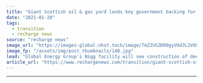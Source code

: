 ```yaml
---
title: "Giant Scottish oil & gas yard lands key government backing for offshore wind-led expansion"
date: "2021-01-28"
tags: 
  - transition
  - recharge news
source: "recharge news"
image_url: "https://images-global.nhst.tech/image/TmZZVGZKR0gyVUdJL2VOQ0FvSExJd1grNElJcmYyZEZabFlybEprNE11Zz0=/nhst/binary/0f06583acc3e4a30e1971006d4b1e58b"
image_fp: "/assets/img/post_thumbnails/140.jpg"
lead: "Global Energy Group's Nigg facility will see construction of deepwater quayside as it repositions for coming boom in North Sea renewable energy market"
article_url: "https://www.rechargenews.com/transition/giant-scottish-oil-gas-yard-lands-key-government-backing-for-offshore-wind-led-expansion/2-1-953078"
---
```


---
